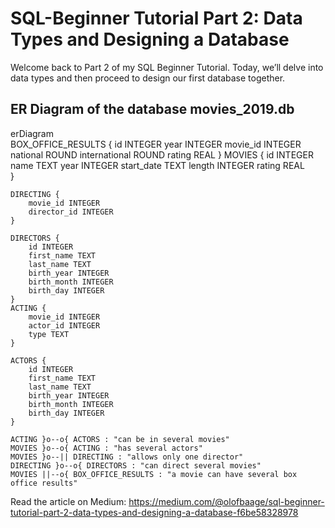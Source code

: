 # SQL-Beginner Tutorial Part 2: Data Types and Designing a Database

Welcome back to Part 2 of my SQL Beginner Tutorial. Today, we’ll delve into data types and then proceed to design our first database together.

## ER Diagram of the database movies_2019.db

erDiagram              
    BOX_OFFICE_RESULTS {
        id INTEGER
        year INTEGER
        movie_id INTEGER
        national ROUND
        international ROUND
        rating REAL
    } 
    MOVIES {
        id INTEGER
        name TEXT
        year INTEGER
        start_date TEXT 
        length INTEGER
        rating REAL        
    } 
    

    DIRECTING {
        movie_id INTEGER 
        director_id INTEGER 
    }  

    DIRECTORS {
        id INTEGER
        first_name TEXT
        last_name TEXT
        birth_year INTEGER 
        birth_month INTEGER 
        birth_day INTEGER
    }     
    ACTING {
        movie_id INTEGER
        actor_id INTEGER
        type TEXT
    }
    
    ACTORS {
        id INTEGER
        first_name TEXT
        last_name TEXT
        birth_year INTEGER
        birth_month INTEGER
        birth_day INTEGER
    }   

    ACTING }o--o{ ACTORS : "can be in several movies"
    MOVIES }o--o{ ACTING : "has several actors"
    MOVIES }o--|| DIRECTING : "allows only one director"
    DIRECTING }o--o{ DIRECTORS : "can direct several movies" 
    MOVIES ||--o{ BOX_OFFICE_RESULTS : "a movie can have several box office results"   


Read the article on Medium: https://medium.com/@olofbaage/sql-beginner-tutorial-part-2-data-types-and-designing-a-database-f6be58328978
